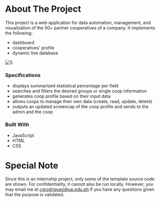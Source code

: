 # About The Project
This project is a web application for data automation, management, and visualization of the 50+ partner cooperatives of a company. It implements the following: 
- dashboard
- cooperatives' profile
- dynamic live database

![5](https://user-images.githubusercontent.com/70369183/233827961-50375f49-f59a-4956-a9dc-825840057e45.png)

### Specifications
* displays summarized statistical percentage per field
* searches and filters the desired groups or single coop information
* generates coop profile based on their input data 
* allows coops to manage their own data (create, read, update, delete)
* outputs an updated screencap of the coop profile and sends to the admin and the coop

### Built With
* JavaScript
* HTML
* CSS

# Special Note
Since this is an internship project, only some of the template source code are shown. For confidentiality, it cannot also be run locally. However, you may email me at cgrodriguez@up.edu.ph if you have any questions given that the purpose is validated.
